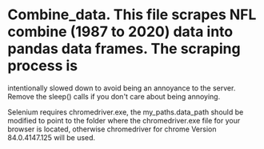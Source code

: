 # Combine_data.  This file scrapes NFL combine (1987 to 2020) data into pandas data frames.   The scraping process is
intentionally slowed down to avoid being an annoyance to the server.  Remove the sleep() calls if you don't care about
being annoying.

Selenium requires chromedriver.exe, the my_paths.data_path should be modified to point to the folder where
the chromedriver.exe file for your browser is located, otherwise chromedriver for chrome Version 84.0.4147.125 will
be used.
